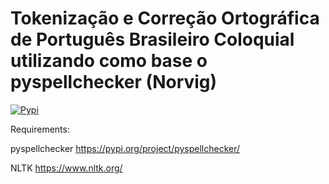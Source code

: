 # Tokenização e Correção Ortográfica de Português Brasileiro Coloquial utilizando como base o pyspellchecker (Norvig)
[![Pypi](https://badgen.net/badge/icon/pypi?icon=pypi&label)](https://pypi.org/)

Requirements:

pyspellchecker
https://pypi.org/project/pyspellchecker/

NLTK
https://www.nltk.org/
